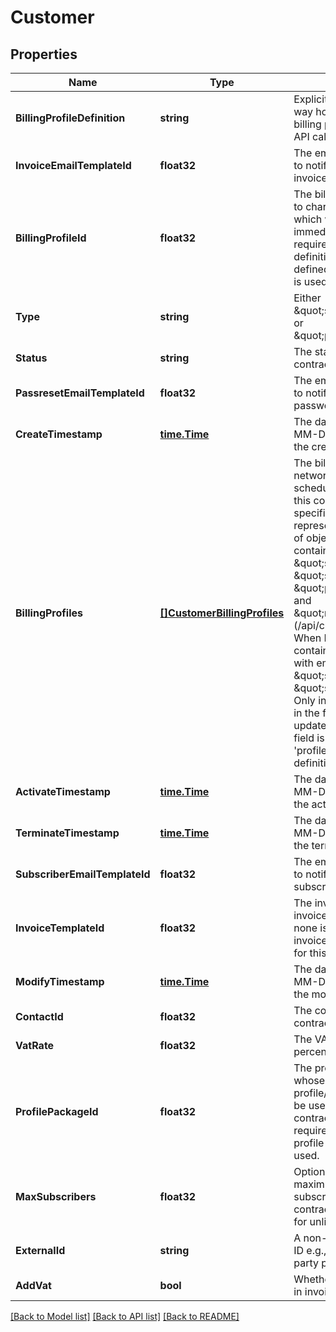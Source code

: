 # Customer

## Properties

Name | Type | Description | Notes
------------ | ------------- | ------------- | -------------
**BillingProfileDefinition** | **string** | Explicitly declare the way how you want to set billing profiles for this API call. | 
**InvoiceEmailTemplateId** | **float32** | The email template used to notify users about invoice. | 
**BillingProfileId** | **float32** | The billing profile id used to charge this contract, which will become active immediately. This field is required if the profile definition mode is not defined or the &#39;id&#39; mode is used. | 
**Type** | **string** | Either \&quot;sipaccount\&quot; or \&quot;pbxaccount\&quot;. | [optional] 
**Status** | **string** | The status of the contract. | [optional] 
**PassresetEmailTemplateId** | **float32** | The email template used to notify users about password reset. | 
**CreateTimestamp** | [**time.Time**](time.Time.md) | The datetime (YYYY-MM-DD HH:mm:ss) of the creation. | 
**BillingProfiles** | [**[]CustomerBillingProfiles**](Customer_billing_profiles.md) | The billing profile / billing network interval schedule used to charge this contract can be specified. It is represented by an array of objects, each containing the keys \&quot;start\&quot;, \&quot;stop\&quot;, \&quot;profile_id\&quot; and \&quot;network_id\&quot; (/api/customers/ only). When POSTing, it has to contain a single interval with empty \&quot;start\&quot; and \&quot;stop\&quot; fields. Only intervals beginning in the future can be updated afterwards. This field is required if the &#39;profiles&#39; profile definition mode is used. | 
**ActivateTimestamp** | [**time.Time**](time.Time.md) | The datetime (YYYY-MM-DD HH:mm:ss) of the activation. | 
**TerminateTimestamp** | [**time.Time**](time.Time.md) | The datetime (YYYY-MM-DD HH:mm:ss) of the termination. | 
**SubscriberEmailTemplateId** | **float32** | The email template used to notify users about subscriber creation. | 
**InvoiceTemplateId** | **float32** | The invoice template for invoice generation. If none is assigned, no invoice will be generated for this customer. | 
**ModifyTimestamp** | [**time.Time**](time.Time.md) | The datetime (YYYY-MM-DD HH:mm:ss) of the modification. | 
**ContactId** | **float32** | The contact id this contract belongs to. | [optional] 
**VatRate** | **float32** | The VAT rate in percentage (e.g. 20). | 
**ProfilePackageId** | **float32** | The profile package&#39;s id, whose initial profile/networks are to be used to charge this contract. This field is required if the &#39;package&#39; profile definition mode is used. | 
**MaxSubscribers** | **float32** | Optionally set the maximum number of subscribers for this contract. Leave empty for unlimited. | 
**ExternalId** | **string** | A non-unique external ID e.g., provided by a 3rd party provisioning | 
**AddVat** | **bool** | Whether to charge VAT in invoices. | 

[[Back to Model list]](../README.md#documentation-for-models) [[Back to API list]](../README.md#documentation-for-api-endpoints) [[Back to README]](../README.md)



